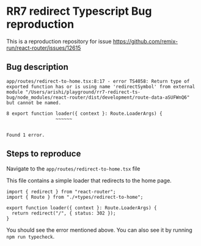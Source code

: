 # RR7 redirect Typescript Bug reproduction

This is a reproduction repository for issue https://github.com/remix-run/react-router/issues/12615

## Bug description

```
app/routes/redirect-to-home.tsx:8:17 - error TS4058: Return type of exported function has or is using name 'redirectSymbol' from external module "/Users/arishi/playground/rr7-redirect-ts-bug/node_modules/react-router/dist/development/route-data-aSUFWnQ6" but cannot be named.

8 export function loader({ context }: Route.LoaderArgs) {
                  ~~~~~~


Found 1 error.
```

## Steps to reproduce

Navigate to the `app/routes/redirect-to-home.tsx` file

This file contains a simple loader that redirects to the home page.

```tsx
import { redirect } from "react-router";
import { Route } from "./+types/redirect-to-home";

export function loader({ context }: Route.LoaderArgs) {
  return redirect("/", { status: 302 });
}
```

You should see the error mentioned above. You can also see it by running `npm run typecheck`.
